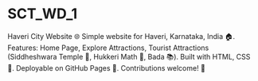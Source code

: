 # SCT_WD_1
Haveri City Website 🌐 Simple website for Haveri, Karnataka, India 🏠. Features: Home Page, Explore Attractions, Tourist Attractions (Siddheshwara Temple 🏯, Hukkeri Math 🙏, Bada 📚). Built with HTML, CSS 📄. Deployable on GitHub Pages 🚀. Contributions welcome! 🤝

